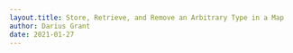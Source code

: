 ```yaml
---
layout.title: Store, Retrieve, and Remove an Arbitrary Type in a Map
author: Darius Grant
date: 2021-01-27
---
```

